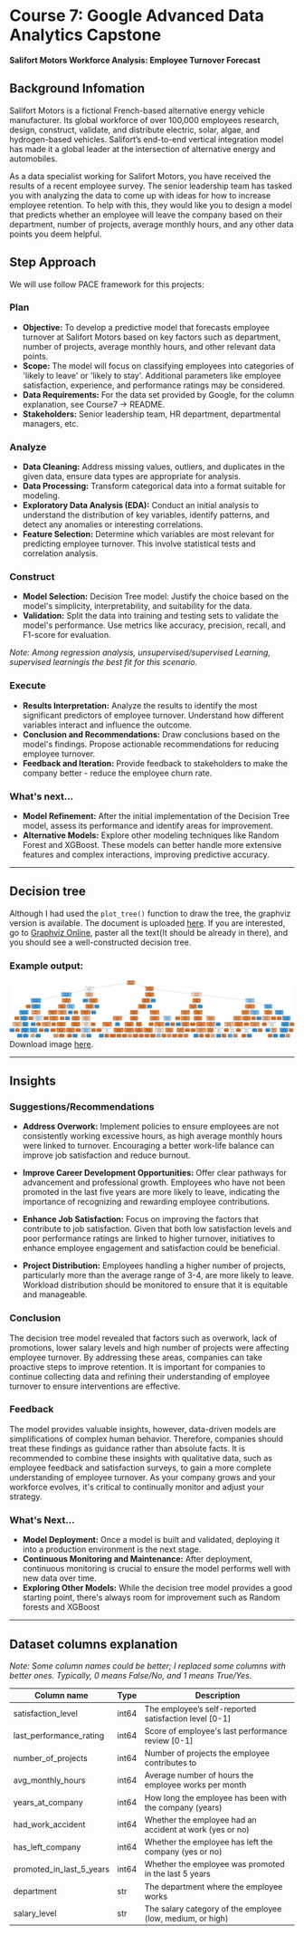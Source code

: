 # Course 7: Google Advanced Data Analytics Capstone

**Salifort Motors Workforce Analysis: Employee Turnover Forecast**

## Background Infomation

Salifort Motors is a fictional French-based alternative energy vehicle manufacturer. Its global workforce of over 100,000 employees research, design, construct, validate, and distribute electric, solar, algae, and hydrogen-based vehicles. Salifort’s end-to-end vertical integration model has made it a global leader at the intersection of alternative energy and automobiles.

As a data specialist working for Salifort Motors, you have received the results of a recent employee survey. The senior leadership team has tasked you with analyzing the data to come up with ideas for how to increase employee retention. To help with this, they would like you to design a model that predicts whether an employee will leave the company based on their department, number of projects, average monthly hours, and any other data points you deem helpful.

## Step Approach

We will use follow PACE framework for this projects:

### Plan

- **Objective:** To develop a predictive model that forecasts employee turnover at Salifort Motors based on key factors such as department, number of projects, average monthly hours, and other relevant data points.
- **Scope:** The model will focus on classifying employees into categories of 'likely to leave' or 'likely to stay'. Additional parameters like employee satisfaction, experience, and performance ratings may be considered.
- **Data Requirements:** For the data set provided by Google, for the column explanation, see Course7 -> README.
- **Stakeholders:** Senior leadership team, HR department, departmental managers, etc.

### Analyze

- **Data Cleaning:** Address missing values, outliers, and duplicates in the given data, ensure data types are appropriate for analysis.
- **Data Processing:** Transform categorical data into a format suitable for modeling.
- **Exploratory Data Analysis (EDA):** Conduct an initial analysis to understand the distribution of key variables, identify patterns, and detect any anomalies or interesting correlations.
- **Feature Selection:** Determine which variables are most relevant for predicting employee turnover. This involve statistical tests and correlation analysis.

### Construct

- **Model Selection:** Decision Tree model: Justify the choice based on the model's simplicity, interpretability, and suitability for the data.
- **Validation:** Split the data into training and testing sets to validate the model's performance. Use metrics like accuracy, precision, recall, and F1-score for evaluation.

*Note: Among regression analysis, unsupervised/supervised Learning, supervised learningis the best fit for this scenario.*

### Execute

- **Results Interpretation:** Analyze the results to identify the most significant predictors of employee turnover. Understand how different variables interact and influence the outcome.
- **Conclusion and Recommendations:** Draw conclusions based on the model's findings. Propose actionable recommendations for reducing employee turnover.
- **Feedback and Iteration:** Provide feedback to stakeholders to make the company better - reduce the employee churn rate. 

### What's next...
- **Model Refinement:** After the initial implementation of the Decision Tree model, assess its performance and identify areas for improvement.
- **Alternative Models:** Explore other modeling techniques like Random Forest and XGBoost. These models can better handle more extensive features and complex interactions, improving predictive accuracy.

---

## Decision tree

Although I had used the `plot_tree()` function to draw the tree, the graphviz version is available. The document is uploaded [here](./decision_tree). If you are interested, go to [Graphviz Online](https://dreampuf.github.io/GraphvizOnline/#digraph%20Tree%20%7B%0D%0Anode%20%5Bshape%3Dbox%2C%20style%3D%22filled%2C%20rounded%22%2C%20color%3D%22black%22%2C%20fontname%3D%22helvetica%22%5D%20%3B%0D%0Aedge%20%5Bfontname%3D%22helvetica%22%5D%20%3B%0D%0A0%20%5Blabel%3D%3Csatisfaction_level%20%26le%3B%204.65%3Cbr%2F%3Egini%20%3D%200.275%3Cbr%2F%3Esamples%20%3D%209592%3Cbr%2F%3Evalue%20%3D%20%5B8015%2C%201577%5D%3Cbr%2F%3Eclass%20%3D%20Stay%3E%2C%20fillcolor%3D%22%23ea9a60%22%5D%20%3B%0D%0A1%20%5Blabel%3D%3Cnumber_of_projects%20%26le%3B%202.5%3Cbr%2F%3Egini%20%3D%200.5%3Cbr%2F%3Esamples%20%3D%202272%3Cbr%2F%3Evalue%20%3D%20%5B1144%2C%201128%5D%3Cbr%2F%3Eclass%20%3D%20Stay%3E%2C%20fillcolor%3D%22%23fffdfc%22%5D%20%3B%0D%0A0%20-%3E%201%20%5Blabeldistance%3D2.5%2C%20labelangle%3D45%2C%20headlabel%3D%22True%22%5D%20%3B%0D%0A2%20%5Blabel%3D%3Clast_performance_rating%20%26le%3B%205.75%3Cbr%2F%3Egini%20%3D%200.293%3Cbr%2F%3Esamples%20%3D%20834%3Cbr%2F%3Evalue%20%3D%20%5B149%2C%20685%5D%3Cbr%2F%3Eclass%20%3D%20Leave%3E%2C%20fillcolor%3D%22%2364b2eb%22%5D%20%3B%0D%0A1%20-%3E%202%20%3B%0D%0A3%20%5Blabel%3D%3Clast_performance_rating%20%26le%3B%204.45%3Cbr%2F%3Egini%20%3D%200.155%3Cbr%2F%3Esamples%20%3D%20743%3Cbr%2F%3Evalue%20%3D%20%5B63.0%2C%20680.0%5D%3Cbr%2F%3Eclass%20%3D%20Leave%3E%2C%20fillcolor%3D%22%234ba6e7%22%5D%20%3B%0D%0A2%20-%3E%203%20%3B%0D%0A4%20%5Blabel%3D%3Cgini%20%3D%200.0%3Cbr%2F%3Esamples%20%3D%2029%3Cbr%2F%3Evalue%20%3D%20%5B29%2C%200%5D%3Cbr%2F%3Eclass%20%3D%20Stay%3E%2C%20fillcolor%3D%22%23e58139%22%5D%20%3B%0D%0A3%20-%3E%204%20%3B%0D%0A5%20%5Blabel%3D%3Cavg_monthly_hours%20%26le%3B%20163.5%3Cbr%2F%3Egini%20%3D%200.091%3Cbr%2F%3Esamples%20%3D%20714%3Cbr%2F%3Evalue%20%3D%20%5B34%2C%20680%5D%3Cbr%2F%3Eclass%20%3D%20Leave%3E%2C%20fillcolor%3D%22%2343a2e6%22%5D%20%3B%0D%0A3%20-%3E%205%20%3B%0D%0A6%20%5Blabel%3D%3Cavg_monthly_hours%20%26le%3B%20125.5%3Cbr%2F%3Egini%20%3D%200.053%3Cbr%2F%3Esamples%20%3D%20695%3Cbr%2F%3Evalue%20%3D%20%5B19%2C%20676%5D%3Cbr%2F%3Eclass%20%3D%20Leave%3E%2C%20fillcolor%3D%22%233fa0e6%22%5D%20%3B%0D%0A5%20-%3E%206%20%3B%0D%0A7%20%5Blabel%3D%3Cgini%20%3D%200.0%3Cbr%2F%3Esamples%20%3D%2011%3Cbr%2F%3Evalue%20%3D%20%5B11%2C%200%5D%3Cbr%2F%3Eclass%20%3D%20Stay%3E%2C%20fillcolor%3D%22%23e58139%22%5D%20%3B%0D%0A6%20-%3E%207%20%3B%0D%0A8%20%5Blabel%3D%3Csatisfaction_level%20%26le%3B%203.4%3Cbr%2F%3Egini%20%3D%200.023%3Cbr%2F%3Esamples%20%3D%20684%3Cbr%2F%3Evalue%20%3D%20%5B8%2C%20676%5D%3Cbr%2F%3Eclass%20%3D%20Leave%3E%2C%20fillcolor%3D%22%233b9ee5%22%5D%20%3B%0D%0A6%20-%3E%208%20%3B%0D%0A9%20%5Blabel%3D%3Cavg_monthly_hours%20%26le%3B%20140.0%3Cbr%2F%3Egini%20%3D%200.408%3Cbr%2F%3Esamples%20%3D%207%3Cbr%2F%3Evalue%20%3D%20%5B5%2C%202%5D%3Cbr%2F%3Eclass%20%3D%20Stay%3E%2C%20fillcolor%3D%22%23efb388%22%5D%20%3B%0D%0A8%20-%3E%209%20%3B%0D%0A10%20%5Blabel%3D%3Cgini%20%3D%200.0%3Cbr%2F%3Esamples%20%3D%202%3Cbr%2F%3Evalue%20%3D%20%5B0%2C%202%5D%3Cbr%2F%3Eclass%20%3D%20Leave%3E%2C%20fillcolor%3D%22%23399de5%22%5D%20%3B%0D%0A9%20-%3E%2010%20%3B%0D%0A11%20%5Blabel%3D%3Cgini%20%3D%200.0%3Cbr%2F%3Esamples%20%3D%205%3Cbr%2F%3Evalue%20%3D%20%5B5%2C%200%5D%3Cbr%2F%3Eclass%20%3D%20Stay%3E%2C%20fillcolor%3D%22%23e58139%22%5D%20%3B%0D%0A9%20-%3E%2011%20%3B%0D%0A12%20%5Blabel%3D%3Csalary_level%20%26le%3B%201.5%3Cbr%2F%3Egini%20%3D%200.009%3Cbr%2F%3Esamples%20%3D%20677%3Cbr%2F%3Evalue%20%3D%20%5B3%2C%20674%5D%3Cbr%2F%3Eclass%20%3D%20Leave%3E%2C%20fillcolor%3D%22%233a9de5%22%5D%20%3B%0D%0A8%20-%3E%2012%20%3B%0D%0A13%20%5Blabel%3D%3CDepartment_sales%20%26le%3B%200.5%3Cbr%2F%3Egini%20%3D%200.003%3Cbr%2F%3Esamples%20%3D%20659%3Cbr%2F%3Evalue%20%3D%20%5B1%2C%20658%5D%3Cbr%2F%3Eclass%20%3D%20Leave%3E%2C%20fillcolor%3D%22%23399de5%22%5D%20%3B%0D%0A12%20-%3E%2013%20%3B%0D%0A14%20%5Blabel%3D%3Cgini%20%3D%200.0%3Cbr%2F%3Esamples%20%3D%20461%3Cbr%2F%3Evalue%20%3D%20%5B0%2C%20461%5D%3Cbr%2F%3Eclass%20%3D%20Leave%3E%2C%20fillcolor%3D%22%23399de5%22%5D%20%3B%0D%0A13%20-%3E%2014%20%3B%0D%0A15%20%5Blabel%3D%3Cgini%20%3D%200.01%3Cbr%2F%3Esamples%20%3D%20198%3Cbr%2F%3Evalue%20%3D%20%5B1%2C%20197%5D%3Cbr%2F%3Eclass%20%3D%20Leave%3E%2C%20fillcolor%3D%22%233a9de5%22%5D%20%3B%0D%0A13%20-%3E%2015%20%3B%0D%0A16%20%5Blabel%3D%3Csatisfaction_level%20%26le%3B%203.75%3Cbr%2F%3Egini%20%3D%200.198%3Cbr%2F%3Esamples%20%3D%2018%3Cbr%2F%3Evalue%20%3D%20%5B2%2C%2016%5D%3Cbr%2F%3Eclass%20%3D%20Leave%3E%2C%20fillcolor%3D%22%2352a9e8%22%5D%20%3B%0D%0A12%20-%3E%2016%20%3B%0D%0A17%20%5Blabel%3D%3Cgini%20%3D%200.444%3Cbr%2F%3Esamples%20%3D%203%3Cbr%2F%3Evalue%20%3D%20%5B2%2C%201%5D%3Cbr%2F%3Eclass%20%3D%20Stay%3E%2C%20fillcolor%3D%22%23f2c09c%22%5D%20%3B%0D%0A16%20-%3E%2017%20%3B%0D%0A18%20%5Blabel%3D%3Cgini%20%3D%200.0%3Cbr%2F%3Esamples%20%3D%2015%3Cbr%2F%3Evalue%20%3D%20%5B0%2C%2015%5D%3Cbr%2F%3Eclass%20%3D%20Leave%3E%2C%20fillcolor%3D%22%23399de5%22%5D%20%3B%0D%0A16%20-%3E%2018%20%3B%0D%0A19%20%5Blabel%3D%3Cavg_monthly_hours%20%26le%3B%20240.5%3Cbr%2F%3Egini%20%3D%200.332%3Cbr%2F%3Esamples%20%3D%2019%3Cbr%2F%3Evalue%20%3D%20%5B15%2C%204%5D%3Cbr%2F%3Eclass%20%3D%20Stay%3E%2C%20fillcolor%3D%22%23eca36e%22%5D%20%3B%0D%0A5%20-%3E%2019%20%3B%0D%0A20%20%5Blabel%3D%3Cgini%20%3D%200.0%3Cbr%2F%3Esamples%20%3D%2012%3Cbr%2F%3Evalue%20%3D%20%5B12%2C%200%5D%3Cbr%2F%3Eclass%20%3D%20Stay%3E%2C%20fillcolor%3D%22%23e58139%22%5D%20%3B%0D%0A19%20-%3E%2020%20%3B%0D%0A21%20%5Blabel%3D%3Cavg_monthly_hours%20%26le%3B%20258.0%3Cbr%2F%3Egini%20%3D%200.49%3Cbr%2F%3Esamples%20%3D%207%3Cbr%2F%3Evalue%20%3D%20%5B3%2C%204%5D%3Cbr%2F%3Eclass%20%3D%20Leave%3E%2C%20fillcolor%3D%22%23cee6f8%22%5D%20%3B%0D%0A19%20-%3E%2021%20%3B%0D%0A22%20%5Blabel%3D%3Cgini%20%3D%200.0%3Cbr%2F%3Esamples%20%3D%204%3Cbr%2F%3Evalue%20%3D%20%5B0%2C%204%5D%3Cbr%2F%3Eclass%20%3D%20Leave%3E%2C%20fillcolor%3D%22%23399de5%22%5D%20%3B%0D%0A21%20-%3E%2022%20%3B%0D%0A23%20%5Blabel%3D%3Cgini%20%3D%200.0%3Cbr%2F%3Esamples%20%3D%203%3Cbr%2F%3Evalue%20%3D%20%5B3%2C%200%5D%3Cbr%2F%3Eclass%20%3D%20Stay%3E%2C%20fillcolor%3D%22%23e58139%22%5D%20%3B%0D%0A21%20-%3E%2023%20%3B%0D%0A24%20%5Blabel%3D%3Cavg_monthly_hours%20%26le%3B%20279.0%3Cbr%2F%3Egini%20%3D%200.104%3Cbr%2F%3Esamples%20%3D%2091%3Cbr%2F%3Evalue%20%3D%20%5B86%2C%205%5D%3Cbr%2F%3Eclass%20%3D%20Stay%3E%2C%20fillcolor%3D%22%23e78845%22%5D%20%3B%0D%0A2%20-%3E%2024%20%3B%0D%0A25%20%5Blabel%3D%3Csatisfaction_level%20%26le%3B%204.55%3Cbr%2F%3Egini%20%3D%200.045%3Cbr%2F%3Esamples%20%3D%2087%3Cbr%2F%3Evalue%20%3D%20%5B85%2C%202%5D%3Cbr%2F%3Eclass%20%3D%20Stay%3E%2C%20fillcolor%3D%22%23e6843e%22%5D%20%3B%0D%0A24%20-%3E%2025%20%3B%0D%0A26%20%5Blabel%3D%3CDepartment_technical%20%26le%3B%200.5%3Cbr%2F%3Egini%20%3D%200.024%3Cbr%2F%3Esamples%20%3D%2081%3Cbr%2F%3Evalue%20%3D%20%5B80%2C%201%5D%3Cbr%2F%3Eclass%20%3D%20Stay%3E%2C%20fillcolor%3D%22%23e5833b%22%5D%20%3B%0D%0A25%20-%3E%2026%20%3B%0D%0A27%20%5Blabel%3D%3Cgini%20%3D%200.0%3Cbr%2F%3Esamples%20%3D%2068%3Cbr%2F%3Evalue%20%3D%20%5B68%2C%200%5D%3Cbr%2F%3Eclass%20%3D%20Stay%3E%2C%20fillcolor%3D%22%23e58139%22%5D%20%3B%0D%0A26%20-%3E%2027%20%3B%0D%0A28%20%5Blabel%3D%3Cavg_monthly_hours%20%26le%3B%20157.0%3Cbr%2F%3Egini%20%3D%200.142%3Cbr%2F%3Esamples%20%3D%2013%3Cbr%2F%3Evalue%20%3D%20%5B12%2C%201%5D%3Cbr%2F%3Eclass%20%3D%20Stay%3E%2C%20fillcolor%3D%22%23e78c49%22%5D%20%3B%0D%0A26%20-%3E%2028%20%3B%0D%0A29%20%5Blabel%3D%3Cavg_monthly_hours%20%26le%3B%20145.0%3Cbr%2F%3Egini%20%3D%200.32%3Cbr%2F%3Esamples%20%3D%205%3Cbr%2F%3Evalue%20%3D%20%5B4%2C%201%5D%3Cbr%2F%3Eclass%20%3D%20Stay%3E%2C%20fillcolor%3D%22%23eca06a%22%5D%20%3B%0D%0A28%20-%3E%2029%20%3B%0D%0A30%20%5Blabel%3D%3Cgini%20%3D%200.0%3Cbr%2F%3Esamples%20%3D%204%3Cbr%2F%3Evalue%20%3D%20%5B4%2C%200%5D%3Cbr%2F%3Eclass%20%3D%20Stay%3E%2C%20fillcolor%3D%22%23e58139%22%5D%20%3B%0D%0A29%20-%3E%2030%20%3B%0D%0A31%20%5Blabel%3D%3Cgini%20%3D%200.0%3Cbr%2F%3Esamples%20%3D%201%3Cbr%2F%3Evalue%20%3D%20%5B0%2C%201%5D%3Cbr%2F%3Eclass%20%3D%20Leave%3E%2C%20fillcolor%3D%22%23399de5%22%5D%20%3B%0D%0A29%20-%3E%2031%20%3B%0D%0A32%20%5Blabel%3D%3Cgini%20%3D%200.0%3Cbr%2F%3Esamples%20%3D%208%3Cbr%2F%3Evalue%20%3D%20%5B8%2C%200%5D%3Cbr%2F%3Eclass%20%3D%20Stay%3E%2C%20fillcolor%3D%22%23e58139%22%5D%20%3B%0D%0A28%20-%3E%2032%20%3B%0D%0A33%20%5Blabel%3D%3Cavg_monthly_hours%20%26le%3B%20200.5%3Cbr%2F%3Egini%20%3D%200.278%3Cbr%2F%3Esamples%20%3D%206%3Cbr%2F%3Evalue%20%3D%20%5B5%2C%201%5D%3Cbr%2F%3Eclass%20%3D%20Stay%3E%2C%20fillcolor%3D%22%23ea9a61%22%5D%20%3B%0D%0A25%20-%3E%2033%20%3B%0D%0A34%20%5Blabel%3D%3Cgini%20%3D%200.0%3Cbr%2F%3Esamples%20%3D%205%3Cbr%2F%3Evalue%20%3D%20%5B5%2C%200%5D%3Cbr%2F%3Eclass%20%3D%20Stay%3E%2C%20fillcolor%3D%22%23e58139%22%5D%20%3B%0D%0A33%20-%3E%2034%20%3B%0D%0A35%20%5Blabel%3D%3Cgini%20%3D%200.0%3Cbr%2F%3Esamples%20%3D%201%3Cbr%2F%3Evalue%20%3D%20%5B0%2C%201%5D%3Cbr%2F%3Eclass%20%3D%20Leave%3E%2C%20fillcolor%3D%22%23399de5%22%5D%20%3B%0D%0A33%20-%3E%2035%20%3B%0D%0A36%20%5Blabel%3D%3Csatisfaction_level%20%26le%3B%204.15%3Cbr%2F%3Egini%20%3D%200.375%3Cbr%2F%3Esamples%20%3D%204%3Cbr%2F%3Evalue%20%3D%20%5B1%2C%203%5D%3Cbr%2F%3Eclass%20%3D%20Leave%3E%2C%20fillcolor%3D%22%237bbeee%22%5D%20%3B%0D%0A24%20-%3E%2036%20%3B%0D%0A37%20%5Blabel%3D%3Cgini%20%3D%200.0%3Cbr%2F%3Esamples%20%3D%203%3Cbr%2F%3Evalue%20%3D%20%5B0%2C%203%5D%3Cbr%2F%3Eclass%20%3D%20Leave%3E%2C%20fillcolor%3D%22%23399de5%22%5D%20%3B%0D%0A36%20-%3E%2037%20%3B%0D%0A38%20%5Blabel%3D%3Cgini%20%3D%200.0%3Cbr%2F%3Esamples%20%3D%201%3Cbr%2F%3Evalue%20%3D%20%5B1%2C%200%5D%3Cbr%2F%3Eclass%20%3D%20Stay%3E%2C%20fillcolor%3D%22%23e58139%22%5D%20%3B%0D%0A36%20-%3E%2038%20%3B%0D%0A39%20%5Blabel%3D%3Csatisfaction_level%20%26le%3B%201.15%3Cbr%2F%3Egini%20%3D%200.426%3Cbr%2F%3Esamples%20%3D%201438%3Cbr%2F%3Evalue%20%3D%20%5B995%2C%20443%5D%3Cbr%2F%3Eclass%20%3D%20Stay%3E%2C%20fillcolor%3D%22%23f1b991%22%5D%20%3B%0D%0A1%20-%3E%2039%20%3B%0D%0A40%20%5Blabel%3D%3Cgini%20%3D%200.0%3Cbr%2F%3Esamples%20%3D%20391%3Cbr%2F%3Evalue%20%3D%20%5B0%2C%20391%5D%3Cbr%2F%3Eclass%20%3D%20Leave%3E%2C%20fillcolor%3D%22%23399de5%22%5D%20%3B%0D%0A39%20-%3E%2040%20%3B%0D%0A41%20%5Blabel%3D%3Cavg_monthly_hours%20%26le%3B%20289.0%3Cbr%2F%3Egini%20%3D%200.094%3Cbr%2F%3Esamples%20%3D%201047%3Cbr%2F%3Evalue%20%3D%20%5B995%2C%2052%5D%3Cbr%2F%3Eclass%20%3D%20Stay%3E%2C%20fillcolor%3D%22%23e68843%22%5D%20%3B%0D%0A39%20-%3E%2041%20%3B%0D%0A42%20%5Blabel%3D%3Cnumber_of_projects%20%26le%3B%206.5%3Cbr%2F%3Egini%20%3D%200.084%3Cbr%2F%3Esamples%20%3D%201041%3Cbr%2F%3Evalue%20%3D%20%5B995%2C%2046%5D%3Cbr%2F%3Eclass%20%3D%20Stay%3E%2C%20fillcolor%3D%22%23e68742%22%5D%20%3B%0D%0A41%20-%3E%2042%20%3B%0D%0A43%20%5Blabel%3D%3Clast_performance_rating%20%26le%3B%209.95%3Cbr%2F%3Egini%20%3D%200.074%3Cbr%2F%3Esamples%20%3D%201035%3Cbr%2F%3Evalue%20%3D%20%5B995%2C%2040%5D%3Cbr%2F%3Eclass%20%3D%20Stay%3E%2C%20fillcolor%3D%22%23e68641%22%5D%20%3B%0D%0A42%20-%3E%2043%20%3B%0D%0A44%20%5Blabel%3D%3Cyears_at_company%20%26le%3B%205.5%3Cbr%2F%3Egini%20%3D%200.068%3Cbr%2F%3Esamples%20%3D%201022%3Cbr%2F%3Evalue%20%3D%20%5B986%2C%2036%5D%3Cbr%2F%3Eclass%20%3D%20Stay%3E%2C%20fillcolor%3D%22%23e68640%22%5D%20%3B%0D%0A43%20-%3E%2044%20%3B%0D%0A45%20%5Blabel%3D%3Cavg_monthly_hours%20%26le%3B%20131.5%3Cbr%2F%3Egini%20%3D%200.08%3Cbr%2F%3Esamples%20%3D%20836%3Cbr%2F%3Evalue%20%3D%20%5B801%2C%2035%5D%3Cbr%2F%3Eclass%20%3D%20Stay%3E%2C%20fillcolor%3D%22%23e68742%22%5D%20%3B%0D%0A44%20-%3E%2045%20%3B%0D%0A46%20%5Blabel%3D%3Cgini%20%3D%200.0%3Cbr%2F%3Esamples%20%3D%20112%3Cbr%2F%3Evalue%20%3D%20%5B112%2C%200%5D%3Cbr%2F%3Eclass%20%3D%20Stay%3E%2C%20fillcolor%3D%22%23e58139%22%5D%20%3B%0D%0A45%20-%3E%2046%20%3B%0D%0A47%20%5Blabel%3D%3Cavg_monthly_hours%20%26le%3B%20136.5%3Cbr%2F%3Egini%20%3D%200.092%3Cbr%2F%3Esamples%20%3D%20724%3Cbr%2F%3Evalue%20%3D%20%5B689%2C%2035%5D%3Cbr%2F%3Eclass%20%3D%20Stay%3E%2C%20fillcolor%3D%22%23e68743%22%5D%20%3B%0D%0A45%20-%3E%2047%20%3B%0D%0A48%20%5Blabel%3D%3Cgini%20%3D%200.375%3Cbr%2F%3Esamples%20%3D%2016%3Cbr%2F%3Evalue%20%3D%20%5B12%2C%204%5D%3Cbr%2F%3Eclass%20%3D%20Stay%3E%2C%20fillcolor%3D%22%23eeab7b%22%5D%20%3B%0D%0A47%20-%3E%2048%20%3B%0D%0A49%20%5Blabel%3D%3Cgini%20%3D%200.084%3Cbr%2F%3Esamples%20%3D%20708%3Cbr%2F%3Evalue%20%3D%20%5B677%2C%2031%5D%3Cbr%2F%3Eclass%20%3D%20Stay%3E%2C%20fillcolor%3D%22%23e68742%22%5D%20%3B%0D%0A47%20-%3E%2049%20%3B%0D%0A50%20%5Blabel%3D%3Cavg_monthly_hours%20%26le%3B%20139.5%3Cbr%2F%3Egini%20%3D%200.011%3Cbr%2F%3Esamples%20%3D%20186%3Cbr%2F%3Evalue%20%3D%20%5B185%2C%201%5D%3Cbr%2F%3Eclass%20%3D%20Stay%3E%2C%20fillcolor%3D%22%23e5823a%22%5D%20%3B%0D%0A44%20-%3E%2050%20%3B%0D%0A51%20%5Blabel%3D%3Cavg_monthly_hours%20%26le%3B%20136.5%3Cbr%2F%3Egini%20%3D%200.071%3Cbr%2F%3Esamples%20%3D%2027%3Cbr%2F%3Evalue%20%3D%20%5B26%2C%201%5D%3Cbr%2F%3Eclass%20%3D%20Stay%3E%2C%20fillcolor%3D%22%23e68641%22%5D%20%3B%0D%0A50%20-%3E%2051%20%3B%0D%0A52%20%5Blabel%3D%3Cgini%20%3D%200.0%3Cbr%2F%3Esamples%20%3D%2026%3Cbr%2F%3Evalue%20%3D%20%5B26%2C%200%5D%3Cbr%2F%3Eclass%20%3D%20Stay%3E%2C%20fillcolor%3D%22%23e58139%22%5D%20%3B%0D%0A51%20-%3E%2052%20%3B%0D%0A53%20%5Blabel%3D%3Cgini%20%3D%200.0%3Cbr%2F%3Esamples%20%3D%201%3Cbr%2F%3Evalue%20%3D%20%5B0%2C%201%5D%3Cbr%2F%3Eclass%20%3D%20Leave%3E%2C%20fillcolor%3D%22%23399de5%22%5D%20%3B%0D%0A51%20-%3E%2053%20%3B%0D%0A54%20%5Blabel%3D%3Cgini%20%3D%200.0%3Cbr%2F%3Esamples%20%3D%20159%3Cbr%2F%3Evalue%20%3D%20%5B159%2C%200%5D%3Cbr%2F%3Eclass%20%3D%20Stay%3E%2C%20fillcolor%3D%22%23e58139%22%5D%20%3B%0D%0A50%20-%3E%2054%20%3B%0D%0A55%20%5Blabel%3D%3Cnumber_of_projects%20%26le%3B%205.5%3Cbr%2F%3Egini%20%3D%200.426%3Cbr%2F%3Esamples%20%3D%2013%3Cbr%2F%3Evalue%20%3D%20%5B9%2C%204%5D%3Cbr%2F%3Eclass%20%3D%20Stay%3E%2C%20fillcolor%3D%22%23f1b991%22%5D%20%3B%0D%0A43%20-%3E%2055%20%3B%0D%0A56%20%5Blabel%3D%3Cyears_at_company%20%26le%3B%204.5%3Cbr%2F%3Egini%20%3D%200.494%3Cbr%2F%3Esamples%20%3D%209%3Cbr%2F%3Evalue%20%3D%20%5B5%2C%204%5D%3Cbr%2F%3Eclass%20%3D%20Stay%3E%2C%20fillcolor%3D%22%23fae6d7%22%5D%20%3B%0D%0A55%20-%3E%2056%20%3B%0D%0A57%20%5Blabel%3D%3Cavg_monthly_hours%20%26le%3B%20190.0%3Cbr%2F%3Egini%20%3D%200.444%3Cbr%2F%3Esamples%20%3D%206%3Cbr%2F%3Evalue%20%3D%20%5B2%2C%204%5D%3Cbr%2F%3Eclass%20%3D%20Leave%3E%2C%20fillcolor%3D%22%239ccef2%22%5D%20%3B%0D%0A56%20-%3E%2057%20%3B%0D%0A58%20%5Blabel%3D%3Cgini%20%3D%200.444%3Cbr%2F%3Esamples%20%3D%203%3Cbr%2F%3Evalue%20%3D%20%5B2%2C%201%5D%3Cbr%2F%3Eclass%20%3D%20Stay%3E%2C%20fillcolor%3D%22%23f2c09c%22%5D%20%3B%0D%0A57%20-%3E%2058%20%3B%0D%0A59%20%5Blabel%3D%3Cgini%20%3D%200.0%3Cbr%2F%3Esamples%20%3D%203%3Cbr%2F%3Evalue%20%3D%20%5B0%2C%203%5D%3Cbr%2F%3Eclass%20%3D%20Leave%3E%2C%20fillcolor%3D%22%23399de5%22%5D%20%3B%0D%0A57%20-%3E%2059%20%3B%0D%0A60%20%5Blabel%3D%3Cgini%20%3D%200.0%3Cbr%2F%3Esamples%20%3D%203%3Cbr%2F%3Evalue%20%3D%20%5B3%2C%200%5D%3Cbr%2F%3Eclass%20%3D%20Stay%3E%2C%20fillcolor%3D%22%23e58139%22%5D%20%3B%0D%0A56%20-%3E%2060%20%3B%0D%0A61%20%5Blabel%3D%3Cgini%20%3D%200.0%3Cbr%2F%3Esamples%20%3D%204%3Cbr%2F%3Evalue%20%3D%20%5B4%2C%200%5D%3Cbr%2F%3Eclass%20%3D%20Stay%3E%2C%20fillcolor%3D%22%23e58139%22%5D%20%3B%0D%0A55%20-%3E%2061%20%3B%0D%0A62%20%5Blabel%3D%3Cgini%20%3D%200.0%3Cbr%2F%3Esamples%20%3D%206%3Cbr%2F%3Evalue%20%3D%20%5B0%2C%206%5D%3Cbr%2F%3Eclass%20%3D%20Leave%3E%2C%20fillcolor%3D%22%23399de5%22%5D%20%3B%0D%0A42%20-%3E%2062%20%3B%0D%0A63%20%5Blabel%3D%3Cgini%20%3D%200.0%3Cbr%2F%3Esamples%20%3D%206%3Cbr%2F%3Evalue%20%3D%20%5B0%2C%206%5D%3Cbr%2F%3Eclass%20%3D%20Leave%3E%2C%20fillcolor%3D%22%23399de5%22%5D%20%3B%0D%0A41%20-%3E%2063%20%3B%0D%0A64%20%5Blabel%3D%3Cyears_at_company%20%26le%3B%204.5%3Cbr%2F%3Egini%20%3D%200.115%3Cbr%2F%3Esamples%20%3D%207320%3Cbr%2F%3Evalue%20%3D%20%5B6871%2C%20449%5D%3Cbr%2F%3Eclass%20%3D%20Stay%3E%2C%20fillcolor%3D%22%23e78946%22%5D%20%3B%0D%0A0%20-%3E%2064%20%5Blabeldistance%3D2.5%2C%20labelangle%3D-45%2C%20headlabel%3D%22False%22%5D%20%3B%0D%0A65%20%5Blabel%3D%3Cavg_monthly_hours%20%26le%3B%20290.5%3Cbr%2F%3Egini%20%3D%200.017%3Cbr%2F%3Esamples%20%3D%206323%3Cbr%2F%3Evalue%20%3D%20%5B6269.0%2C%2054.0%5D%3Cbr%2F%3Eclass%20%3D%20Stay%3E%2C%20fillcolor%3D%22%23e5823b%22%5D%20%3B%0D%0A64%20-%3E%2065%20%3B%0D%0A66%20%5Blabel%3D%3Cnumber_of_projects%20%26le%3B%206.5%3Cbr%2F%3Egini%20%3D%200.016%3Cbr%2F%3Esamples%20%3D%206319%3Cbr%2F%3Evalue%20%3D%20%5B6269.0%2C%2050.0%5D%3Cbr%2F%3Eclass%20%3D%20Stay%3E%2C%20fillcolor%3D%22%23e5823b%22%5D%20%3B%0D%0A65%20-%3E%2066%20%3B%0D%0A67%20%5Blabel%3D%3Cnumber_of_projects%20%26le%3B%205.5%3Cbr%2F%3Egini%20%3D%200.015%3Cbr%2F%3Esamples%20%3D%206317%3Cbr%2F%3Evalue%20%3D%20%5B6269%2C%2048%5D%3Cbr%2F%3Eclass%20%3D%20Stay%3E%2C%20fillcolor%3D%22%23e5823b%22%5D%20%3B%0D%0A66%20-%3E%2067%20%3B%0D%0A68%20%5Blabel%3D%3Csatisfaction_level%20%26le%3B%204.75%3Cbr%2F%3Egini%20%3D%200.013%3Cbr%2F%3Esamples%20%3D%206211%3Cbr%2F%3Evalue%20%3D%20%5B6170%2C%2041%5D%3Cbr%2F%3Eclass%20%3D%20Stay%3E%2C%20fillcolor%3D%22%23e5823a%22%5D%20%3B%0D%0A67%20-%3E%2068%20%3B%0D%0A69%20%5Blabel%3D%3Cavg_monthly_hours%20%26le%3B%20250.0%3Cbr%2F%3Egini%20%3D%200.198%3Cbr%2F%3Esamples%20%3D%2018%3Cbr%2F%3Evalue%20%3D%20%5B16%2C%202%5D%3Cbr%2F%3Eclass%20%3D%20Stay%3E%2C%20fillcolor%3D%22%23e89152%22%5D%20%3B%0D%0A68%20-%3E%2069%20%3B%0D%0A70%20%5Blabel%3D%3Clast_performance_rating%20%26le%3B%207.6%3Cbr%2F%3Egini%20%3D%200.111%3Cbr%2F%3Esamples%20%3D%2017%3Cbr%2F%3Evalue%20%3D%20%5B16%2C%201%5D%3Cbr%2F%3Eclass%20%3D%20Stay%3E%2C%20fillcolor%3D%22%23e78945%22%5D%20%3B%0D%0A69%20-%3E%2070%20%3B%0D%0A71%20%5Blabel%3D%3Cgini%20%3D%200.0%3Cbr%2F%3Esamples%20%3D%2015%3Cbr%2F%3Evalue%20%3D%20%5B15%2C%200%5D%3Cbr%2F%3Eclass%20%3D%20Stay%3E%2C%20fillcolor%3D%22%23e58139%22%5D%20%3B%0D%0A70%20-%3E%2071%20%3B%0D%0A72%20%5Blabel%3D%3Clast_performance_rating%20%26le%3B%208.55%3Cbr%2F%3Egini%20%3D%200.5%3Cbr%2F%3Esamples%20%3D%202%3Cbr%2F%3Evalue%20%3D%20%5B1%2C%201%5D%3Cbr%2F%3Eclass%20%3D%20Stay%3E%2C%20fillcolor%3D%22%23ffffff%22%5D%20%3B%0D%0A70%20-%3E%2072%20%3B%0D%0A73%20%5Blabel%3D%3Cgini%20%3D%200.0%3Cbr%2F%3Esamples%20%3D%201%3Cbr%2F%3Evalue%20%3D%20%5B0%2C%201%5D%3Cbr%2F%3Eclass%20%3D%20Leave%3E%2C%20fillcolor%3D%22%23399de5%22%5D%20%3B%0D%0A72%20-%3E%2073%20%3B%0D%0A74%20%5Blabel%3D%3Cgini%20%3D%200.0%3Cbr%2F%3Esamples%20%3D%201%3Cbr%2F%3Evalue%20%3D%20%5B1%2C%200%5D%3Cbr%2F%3Eclass%20%3D%20Stay%3E%2C%20fillcolor%3D%22%23e58139%22%5D%20%3B%0D%0A72%20-%3E%2074%20%3B%0D%0A75%20%5Blabel%3D%3Cgini%20%3D%200.0%3Cbr%2F%3Esamples%20%3D%201%3Cbr%2F%3Evalue%20%3D%20%5B0%2C%201%5D%3Cbr%2F%3Eclass%20%3D%20Leave%3E%2C%20fillcolor%3D%22%23399de5%22%5D%20%3B%0D%0A69%20-%3E%2075%20%3B%0D%0A76%20%5Blabel%3D%3Cyears_at_company%20%26le%3B%203.5%3Cbr%2F%3Egini%20%3D%200.013%3Cbr%2F%3Esamples%20%3D%206193%3Cbr%2F%3Evalue%20%3D%20%5B6154%2C%2039%5D%3Cbr%2F%3Eclass%20%3D%20Stay%3E%2C%20fillcolor%3D%22%23e5823a%22%5D%20%3B%0D%0A68%20-%3E%2076%20%3B%0D%0A77%20%5Blabel%3D%3Cavg_monthly_hours%20%26le%3B%20274.5%3Cbr%2F%3Egini%20%3D%200.008%3Cbr%2F%3Esamples%20%3D%205250%3Cbr%2F%3Evalue%20%3D%20%5B5228%2C%2022%5D%3Cbr%2F%3Eclass%20%3D%20Stay%3E%2C%20fillcolor%3D%22%23e5823a%22%5D%20%3B%0D%0A76%20-%3E%2077%20%3B%0D%0A78%20%5Blabel%3D%3Clast_performance_rating%20%26le%3B%209.95%3Cbr%2F%3Egini%20%3D%200.008%3Cbr%2F%3Esamples%20%3D%205201%3Cbr%2F%3Evalue%20%3D%20%5B5181%2C%2020%5D%3Cbr%2F%3Eclass%20%3D%20Stay%3E%2C%20fillcolor%3D%22%23e5813a%22%5D%20%3B%0D%0A77%20-%3E%2078%20%3B%0D%0A79%20%5Blabel%3D%3Cgini%20%3D%200.007%3Cbr%2F%3Esamples%20%3D%205143%3Cbr%2F%3Evalue%20%3D%20%5B5125%2C%2018%5D%3Cbr%2F%3Eclass%20%3D%20Stay%3E%2C%20fillcolor%3D%22%23e5813a%22%5D%20%3B%0D%0A78%20-%3E%2079%20%3B%0D%0A80%20%5Blabel%3D%3Cgini%20%3D%200.067%3Cbr%2F%3Esamples%20%3D%2058%3Cbr%2F%3Evalue%20%3D%20%5B56%2C%202%5D%3Cbr%2F%3Eclass%20%3D%20Stay%3E%2C%20fillcolor%3D%22%23e68640%22%5D%20%3B%0D%0A78%20-%3E%2080%20%3B%0D%0A81%20%5Blabel%3D%3Clast_performance_rating%20%26le%3B%209.25%3Cbr%2F%3Egini%20%3D%200.078%3Cbr%2F%3Esamples%20%3D%2049%3Cbr%2F%3Evalue%20%3D%20%5B47.0%2C%202.0%5D%3Cbr%2F%3Eclass%20%3D%20Stay%3E%2C%20fillcolor%3D%22%23e68641%22%5D%20%3B%0D%0A77%20-%3E%2081%20%3B%0D%0A82%20%5Blabel%3D%3Cgini%20%3D%200.0%3Cbr%2F%3Esamples%20%3D%2042%3Cbr%2F%3Evalue%20%3D%20%5B42%2C%200%5D%3Cbr%2F%3Eclass%20%3D%20Stay%3E%2C%20fillcolor%3D%22%23e58139%22%5D%20%3B%0D%0A81%20-%3E%2082%20%3B%0D%0A83%20%5Blabel%3D%3Cgini%20%3D%200.408%3Cbr%2F%3Esamples%20%3D%207%3Cbr%2F%3Evalue%20%3D%20%5B5%2C%202%5D%3Cbr%2F%3Eclass%20%3D%20Stay%3E%2C%20fillcolor%3D%22%23efb388%22%5D%20%3B%0D%0A81%20-%3E%2083%20%3B%0D%0A84%20%5Blabel%3D%3Csalary_level%20%26le%3B%200.5%3Cbr%2F%3Egini%20%3D%200.035%3Cbr%2F%3Esamples%20%3D%20943%3Cbr%2F%3Evalue%20%3D%20%5B926%2C%2017%5D%3Cbr%2F%3Eclass%20%3D%20Stay%3E%2C%20fillcolor%3D%22%23e5833d%22%5D%20%3B%0D%0A76%20-%3E%2084%20%3B%0D%0A85%20%5Blabel%3D%3Cnumber_of_projects%20%26le%3B%204.5%3Cbr%2F%3Egini%20%3D%200.058%3Cbr%2F%3Esamples%20%3D%20433%3Cbr%2F%3Evalue%20%3D%20%5B420%2C%2013%5D%3Cbr%2F%3Eclass%20%3D%20Stay%3E%2C%20fillcolor%3D%22%23e6853f%22%5D%20%3B%0D%0A84%20-%3E%2085%20%3B%0D%0A86%20%5Blabel%3D%3Cgini%20%3D%200.04%3Cbr%2F%3Esamples%20%3D%20342%3Cbr%2F%3Evalue%20%3D%20%5B335%2C%207%5D%3Cbr%2F%3Eclass%20%3D%20Stay%3E%2C%20fillcolor%3D%22%23e6843d%22%5D%20%3B%0D%0A85%20-%3E%2086%20%3B%0D%0A87%20%5Blabel%3D%3Cgini%20%3D%200.123%3Cbr%2F%3Esamples%20%3D%2091%3Cbr%2F%3Evalue%20%3D%20%5B85%2C%206%5D%3Cbr%2F%3Eclass%20%3D%20Stay%3E%2C%20fillcolor%3D%22%23e78a47%22%5D%20%3B%0D%0A85%20-%3E%2087%20%3B%0D%0A88%20%5Blabel%3D%3Cavg_monthly_hours%20%26le%3B%20131.0%3Cbr%2F%3Egini%20%3D%200.016%3Cbr%2F%3Esamples%20%3D%20510%3Cbr%2F%3Evalue%20%3D%20%5B506%2C%204%5D%3Cbr%2F%3Eclass%20%3D%20Stay%3E%2C%20fillcolor%3D%22%23e5823b%22%5D%20%3B%0D%0A84%20-%3E%2088%20%3B%0D%0A89%20%5Blabel%3D%3Cgini%20%3D%200.091%3Cbr%2F%3Esamples%20%3D%2021%3Cbr%2F%3Evalue%20%3D%20%5B20%2C%201%5D%3Cbr%2F%3Eclass%20%3D%20Stay%3E%2C%20fillcolor%3D%22%23e68743%22%5D%20%3B%0D%0A88%20-%3E%2089%20%3B%0D%0A90%20%5Blabel%3D%3Cgini%20%3D%200.012%3Cbr%2F%3Esamples%20%3D%20489%3Cbr%2F%3Evalue%20%3D%20%5B486%2C%203%5D%3Cbr%2F%3Eclass%20%3D%20Stay%3E%2C%20fillcolor%3D%22%23e5823a%22%5D%20%3B%0D%0A88%20-%3E%2090%20%3B%0D%0A91%20%5Blabel%3D%3Clast_performance_rating%20%26le%3B%209.9%3Cbr%2F%3Egini%20%3D%200.123%3Cbr%2F%3Esamples%20%3D%20106%3Cbr%2F%3Evalue%20%3D%20%5B99%2C%207%5D%3Cbr%2F%3Eclass%20%3D%20Stay%3E%2C%20fillcolor%3D%22%23e78a47%22%5D%20%3B%0D%0A67%20-%3E%2091%20%3B%0D%0A92%20%5Blabel%3D%3Clast_performance_rating%20%26le%3B%207.3%3Cbr%2F%3Egini%20%3D%200.092%3Cbr%2F%3Esamples%20%3D%20103%3Cbr%2F%3Evalue%20%3D%20%5B98%2C%205%5D%3Cbr%2F%3Eclass%20%3D%20Stay%3E%2C%20fillcolor%3D%22%23e68743%22%5D%20%3B%0D%0A91%20-%3E%2092%20%3B%0D%0A93%20%5Blabel%3D%3Cgini%20%3D%200.0%3Cbr%2F%3Esamples%20%3D%2059%3Cbr%2F%3Evalue%20%3D%20%5B59%2C%200%5D%3Cbr%2F%3Eclass%20%3D%20Stay%3E%2C%20fillcolor%3D%22%23e58139%22%5D%20%3B%0D%0A92%20-%3E%2093%20%3B%0D%0A94%20%5Blabel%3D%3Clast_performance_rating%20%26le%3B%207.45%3Cbr%2F%3Egini%20%3D%200.201%3Cbr%2F%3Esamples%20%3D%2044%3Cbr%2F%3Evalue%20%3D%20%5B39%2C%205%5D%3Cbr%2F%3Eclass%20%3D%20Stay%3E%2C%20fillcolor%3D%22%23e89152%22%5D%20%3B%0D%0A92%20-%3E%2094%20%3B%0D%0A95%20%5Blabel%3D%3Cavg_monthly_hours%20%26le%3B%20191.5%3Cbr%2F%3Egini%20%3D%200.48%3Cbr%2F%3Esamples%20%3D%205%3Cbr%2F%3Evalue%20%3D%20%5B3%2C%202%5D%3Cbr%2F%3Eclass%20%3D%20Stay%3E%2C%20fillcolor%3D%22%23f6d5bd%22%5D%20%3B%0D%0A94%20-%3E%2095%20%3B%0D%0A96%20%5Blabel%3D%3Cgini%20%3D%200.444%3Cbr%2F%3Esamples%20%3D%203%3Cbr%2F%3Evalue%20%3D%20%5B1%2C%202%5D%3Cbr%2F%3Eclass%20%3D%20Leave%3E%2C%20fillcolor%3D%22%239ccef2%22%5D%20%3B%0D%0A95%20-%3E%2096%20%3B%0D%0A97%20%5Blabel%3D%3Cgini%20%3D%200.0%3Cbr%2F%3Esamples%20%3D%202%3Cbr%2F%3Evalue%20%3D%20%5B2%2C%200%5D%3Cbr%2F%3Eclass%20%3D%20Stay%3E%2C%20fillcolor%3D%22%23e58139%22%5D%20%3B%0D%0A95%20-%3E%2097%20%3B%0D%0A98%20%5Blabel%3D%3Cyears_at_company%20%26le%3B%202.5%3Cbr%2F%3Egini%20%3D%200.142%3Cbr%2F%3Esamples%20%3D%2039%3Cbr%2F%3Evalue%20%3D%20%5B36%2C%203%5D%3Cbr%2F%3Eclass%20%3D%20Stay%3E%2C%20fillcolor%3D%22%23e78c49%22%5D%20%3B%0D%0A94%20-%3E%2098%20%3B%0D%0A99%20%5Blabel%3D%3Cgini%20%3D%200.346%3Cbr%2F%3Esamples%20%3D%209%3Cbr%2F%3Evalue%20%3D%20%5B7%2C%202%5D%3Cbr%2F%3Eclass%20%3D%20Stay%3E%2C%20fillcolor%3D%22%23eca572%22%5D%20%3B%0D%0A98%20-%3E%2099%20%3B%0D%0A100%20%5Blabel%3D%3Cgini%20%3D%200.064%3Cbr%2F%3Esamples%20%3D%2030%3Cbr%2F%3Evalue%20%3D%20%5B29%2C%201%5D%3Cbr%2F%3Eclass%20%3D%20Stay%3E%2C%20fillcolor%3D%22%23e68540%22%5D%20%3B%0D%0A98%20-%3E%20100%20%3B%0D%0A101%20%5Blabel%3D%3Csatisfaction_level%20%26le%3B%208.8%3Cbr%2F%3Egini%20%3D%200.444%3Cbr%2F%3Esamples%20%3D%203%3Cbr%2F%3Evalue%20%3D%20%5B1%2C%202%5D%3Cbr%2F%3Eclass%20%3D%20Leave%3E%2C%20fillcolor%3D%22%239ccef2%22%5D%20%3B%0D%0A91%20-%3E%20101%20%3B%0D%0A102%20%5Blabel%3D%3Cgini%20%3D%200.0%3Cbr%2F%3Esamples%20%3D%202%3Cbr%2F%3Evalue%20%3D%20%5B0%2C%202%5D%3Cbr%2F%3Eclass%20%3D%20Leave%3E%2C%20fillcolor%3D%22%23399de5%22%5D%20%3B%0D%0A101%20-%3E%20102%20%3B%0D%0A103%20%5Blabel%3D%3Cgini%20%3D%200.0%3Cbr%2F%3Esamples%20%3D%201%3Cbr%2F%3Evalue%20%3D%20%5B1%2C%200%5D%3Cbr%2F%3Eclass%20%3D%20Stay%3E%2C%20fillcolor%3D%22%23e58139%22%5D%20%3B%0D%0A101%20-%3E%20103%20%3B%0D%0A104%20%5Blabel%3D%3Cgini%20%3D%200.0%3Cbr%2F%3Esamples%20%3D%202%3Cbr%2F%3Evalue%20%3D%20%5B0%2C%202%5D%3Cbr%2F%3Eclass%20%3D%20Leave%3E%2C%20fillcolor%3D%22%23399de5%22%5D%20%3B%0D%0A66%20-%3E%20104%20%3B%0D%0A105%20%5Blabel%3D%3Cgini%20%3D%200.0%3Cbr%2F%3Esamples%20%3D%204%3Cbr%2F%3Evalue%20%3D%20%5B0%2C%204%5D%3Cbr%2F%3Eclass%20%3D%20Leave%3E%2C%20fillcolor%3D%22%23399de5%22%5D%20%3B%0D%0A65%20-%3E%20105%20%3B%0D%0A106%20%5Blabel%3D%3Clast_performance_rating%20%26le%3B%208.05%3Cbr%2F%3Egini%20%3D%200.478%3Cbr%2F%3Esamples%20%3D%20997%3Cbr%2F%3Evalue%20%3D%20%5B602%2C%20395%5D%3Cbr%2F%3Eclass%20%3D%20Stay%3E%2C%20fillcolor%3D%22%23f6d4bb%22%5D%20%3B%0D%0A64%20-%3E%20106%20%3B%0D%0A107%20%5Blabel%3D%3Cnumber_of_projects%20%26le%3B%206.5%3Cbr%2F%3Egini%20%3D%200.068%3Cbr%2F%3Esamples%20%3D%20423%3Cbr%2F%3Evalue%20%3D%20%5B408.0%2C%2015.0%5D%3Cbr%2F%3Eclass%20%3D%20Stay%3E%2C%20fillcolor%3D%22%23e68640%22%5D%20%3B%0D%0A106%20-%3E%20107%20%3B%0D%0A108%20%5Blabel%3D%3Cyears_at_company%20%26le%3B%205.5%3Cbr%2F%3Egini%20%3D%200.064%3Cbr%2F%3Esamples%20%3D%20422%3Cbr%2F%3Evalue%20%3D%20%5B408.0%2C%2014.0%5D%3Cbr%2F%3Eclass%20%3D%20Stay%3E%2C%20fillcolor%3D%22%23e68540%22%5D%20%3B%0D%0A107%20-%3E%20108%20%3B%0D%0A109%20%5Blabel%3D%3Cavg_monthly_hours%20%26le%3B%20152.5%3Cbr%2F%3Egini%20%3D%200.12%3Cbr%2F%3Esamples%20%3D%20156%3Cbr%2F%3Evalue%20%3D%20%5B146%2C%2010%5D%3Cbr%2F%3Eclass%20%3D%20Stay%3E%2C%20fillcolor%3D%22%23e78a47%22%5D%20%3B%0D%0A108%20-%3E%20109%20%3B%0D%0A110%20%5Blabel%3D%3Cgini%20%3D%200.0%3Cbr%2F%3Esamples%20%3D%2047%3Cbr%2F%3Evalue%20%3D%20%5B47%2C%200%5D%3Cbr%2F%3Eclass%20%3D%20Stay%3E%2C%20fillcolor%3D%22%23e58139%22%5D%20%3B%0D%0A109%20-%3E%20110%20%3B%0D%0A111%20%5Blabel%3D%3Cavg_monthly_hours%20%26le%3B%20153.5%3Cbr%2F%3Egini%20%3D%200.167%3Cbr%2F%3Esamples%20%3D%20109%3Cbr%2F%3Evalue%20%3D%20%5B99%2C%2010%5D%3Cbr%2F%3Eclass%20%3D%20Stay%3E%2C%20fillcolor%3D%22%23e88e4d%22%5D%20%3B%0D%0A109%20-%3E%20111%20%3B%0D%0A112%20%5Blabel%3D%3Cgini%20%3D%200.0%3Cbr%2F%3Esamples%20%3D%201%3Cbr%2F%3Evalue%20%3D%20%5B0%2C%201%5D%3Cbr%2F%3Eclass%20%3D%20Leave%3E%2C%20fillcolor%3D%22%23399de5%22%5D%20%3B%0D%0A111%20-%3E%20112%20%3B%0D%0A113%20%5Blabel%3D%3CDepartment_sales%20%26le%3B%200.5%3Cbr%2F%3Egini%20%3D%200.153%3Cbr%2F%3Esamples%20%3D%20108%3Cbr%2F%3Evalue%20%3D%20%5B99%2C%209%5D%3Cbr%2F%3Eclass%20%3D%20Stay%3E%2C%20fillcolor%3D%22%23e78c4b%22%5D%20%3B%0D%0A111%20-%3E%20113%20%3B%0D%0A114%20%5Blabel%3D%3Csatisfaction_level%20%26le%3B%206.55%3Cbr%2F%3Egini%20%3D%200.202%3Cbr%2F%3Esamples%20%3D%2079%3Cbr%2F%3Evalue%20%3D%20%5B70%2C%209%5D%3Cbr%2F%3Eclass%20%3D%20Stay%3E%2C%20fillcolor%3D%22%23e89152%22%5D%20%3B%0D%0A113%20-%3E%20114%20%3B%0D%0A115%20%5Blabel%3D%3Cgini%20%3D%200.062%3Cbr%2F%3Esamples%20%3D%2031%3Cbr%2F%3Evalue%20%3D%20%5B30%2C%201%5D%3Cbr%2F%3Eclass%20%3D%20Stay%3E%2C%20fillcolor%3D%22%23e68540%22%5D%20%3B%0D%0A114%20-%3E%20115%20%3B%0D%0A116%20%5Blabel%3D%3Cgini%20%3D%200.278%3Cbr%2F%3Esamples%20%3D%2048%3Cbr%2F%3Evalue%20%3D%20%5B40%2C%208%5D%3Cbr%2F%3Eclass%20%3D%20Stay%3E%2C%20fillcolor%3D%22%23ea9a61%22%5D%20%3B%0D%0A114%20-%3E%20116%20%3B%0D%0A117%20%5Blabel%3D%3Cgini%20%3D%200.0%3Cbr%2F%3Esamples%20%3D%2029%3Cbr%2F%3Evalue%20%3D%20%5B29%2C%200%5D%3Cbr%2F%3Eclass%20%3D%20Stay%3E%2C%20fillcolor%3D%22%23e58139%22%5D%20%3B%0D%0A113%20-%3E%20117%20%3B%0D%0A118%20%5Blabel%3D%3Cavg_monthly_hours%20%26le%3B%20272.5%3Cbr%2F%3Egini%20%3D%200.03%3Cbr%2F%3Esamples%20%3D%20266%3Cbr%2F%3Evalue%20%3D%20%5B262%2C%204%5D%3Cbr%2F%3Eclass%20%3D%20Stay%3E%2C%20fillcolor%3D%22%23e5833c%22%5D%20%3B%0D%0A108%20-%3E%20118%20%3B%0D%0A119%20%5Blabel%3D%3CDepartment_support%20%26le%3B%200.5%3Cbr%2F%3Egini%20%3D%200.008%3Cbr%2F%3Esamples%20%3D%20250%3Cbr%2F%3Evalue%20%3D%20%5B249%2C%201%5D%3Cbr%2F%3Eclass%20%3D%20Stay%3E%2C%20fillcolor%3D%22%23e5823a%22%5D%20%3B%0D%0A118%20-%3E%20119%20%3B%0D%0A120%20%5Blabel%3D%3Cgini%20%3D%200.0%3Cbr%2F%3Esamples%20%3D%20232%3Cbr%2F%3Evalue%20%3D%20%5B232%2C%200%5D%3Cbr%2F%3Eclass%20%3D%20Stay%3E%2C%20fillcolor%3D%22%23e58139%22%5D%20%3B%0D%0A119%20-%3E%20120%20%3B%0D%0A121%20%5Blabel%3D%3Clast_performance_rating%20%26le%3B%206.4%3Cbr%2F%3Egini%20%3D%200.105%3Cbr%2F%3Esamples%20%3D%2018%3Cbr%2F%3Evalue%20%3D%20%5B17%2C%201%5D%3Cbr%2F%3Eclass%20%3D%20Stay%3E%2C%20fillcolor%3D%22%23e78845%22%5D%20%3B%0D%0A119%20-%3E%20121%20%3B%0D%0A122%20%5Blabel%3D%3Cgini%20%3D%200.0%3Cbr%2F%3Esamples%20%3D%2013%3Cbr%2F%3Evalue%20%3D%20%5B13%2C%200%5D%3Cbr%2F%3Eclass%20%3D%20Stay%3E%2C%20fillcolor%3D%22%23e58139%22%5D%20%3B%0D%0A121%20-%3E%20122%20%3B%0D%0A123%20%5Blabel%3D%3Clast_performance_rating%20%26le%3B%206.65%3Cbr%2F%3Egini%20%3D%200.32%3Cbr%2F%3Esamples%20%3D%205%3Cbr%2F%3Evalue%20%3D%20%5B4%2C%201%5D%3Cbr%2F%3Eclass%20%3D%20Stay%3E%2C%20fillcolor%3D%22%23eca06a%22%5D%20%3B%0D%0A121%20-%3E%20123%20%3B%0D%0A124%20%5Blabel%3D%3Cgini%20%3D%200.0%3Cbr%2F%3Esamples%20%3D%201%3Cbr%2F%3Evalue%20%3D%20%5B0%2C%201%5D%3Cbr%2F%3Eclass%20%3D%20Leave%3E%2C%20fillcolor%3D%22%23399de5%22%5D%20%3B%0D%0A123%20-%3E%20124%20%3B%0D%0A125%20%5Blabel%3D%3Cgini%20%3D%200.0%3Cbr%2F%3Esamples%20%3D%204%3Cbr%2F%3Evalue%20%3D%20%5B4%2C%200%5D%3Cbr%2F%3Eclass%20%3D%20Stay%3E%2C%20fillcolor%3D%22%23e58139%22%5D%20%3B%0D%0A123%20-%3E%20125%20%3B%0D%0A126%20%5Blabel%3D%3CDepartment_support%20%26le%3B%200.5%3Cbr%2F%3Egini%20%3D%200.305%3Cbr%2F%3Esamples%20%3D%2016%3Cbr%2F%3Evalue%20%3D%20%5B13%2C%203%5D%3Cbr%2F%3Eclass%20%3D%20Stay%3E%2C%20fillcolor%3D%22%23eb9e67%22%5D%20%3B%0D%0A118%20-%3E%20126%20%3B%0D%0A127%20%5Blabel%3D%3CDepartment_technical%20%26le%3B%200.5%3Cbr%2F%3Egini%20%3D%200.231%3Cbr%2F%3Esamples%20%3D%2015%3Cbr%2F%3Evalue%20%3D%20%5B13%2C%202%5D%3Cbr%2F%3Eclass%20%3D%20Stay%3E%2C%20fillcolor%3D%22%23e99457%22%5D%20%3B%0D%0A126%20-%3E%20127%20%3B%0D%0A128%20%5Blabel%3D%3CDepartment_hr%20%26le%3B%200.5%3Cbr%2F%3Egini%20%3D%200.142%3Cbr%2F%3Esamples%20%3D%2013%3Cbr%2F%3Evalue%20%3D%20%5B12%2C%201%5D%3Cbr%2F%3Eclass%20%3D%20Stay%3E%2C%20fillcolor%3D%22%23e78c49%22%5D%20%3B%0D%0A127%20-%3E%20128%20%3B%0D%0A129%20%5Blabel%3D%3Cgini%20%3D%200.0%3Cbr%2F%3Esamples%20%3D%2010%3Cbr%2F%3Evalue%20%3D%20%5B10%2C%200%5D%3Cbr%2F%3Eclass%20%3D%20Stay%3E%2C%20fillcolor%3D%22%23e58139%22%5D%20%3B%0D%0A128%20-%3E%20129%20%3B%0D%0A130%20%5Blabel%3D%3Cgini%20%3D%200.444%3Cbr%2F%3Esamples%20%3D%203%3Cbr%2F%3Evalue%20%3D%20%5B2%2C%201%5D%3Cbr%2F%3Eclass%20%3D%20Stay%3E%2C%20fillcolor%3D%22%23f2c09c%22%5D%20%3B%0D%0A128%20-%3E%20130%20%3B%0D%0A131%20%5Blabel%3D%3Cavg_monthly_hours%20%26le%3B%20278.5%3Cbr%2F%3Egini%20%3D%200.5%3Cbr%2F%3Esamples%20%3D%202%3Cbr%2F%3Evalue%20%3D%20%5B1%2C%201%5D%3Cbr%2F%3Eclass%20%3D%20Stay%3E%2C%20fillcolor%3D%22%23ffffff%22%5D%20%3B%0D%0A127%20-%3E%20131%20%3B%0D%0A132%20%5Blabel%3D%3Cgini%20%3D%200.0%3Cbr%2F%3Esamples%20%3D%201%3Cbr%2F%3Evalue%20%3D%20%5B0%2C%201%5D%3Cbr%2F%3Eclass%20%3D%20Leave%3E%2C%20fillcolor%3D%22%23399de5%22%5D%20%3B%0D%0A131%20-%3E%20132%20%3B%0D%0A133%20%5Blabel%3D%3Cgini%20%3D%200.0%3Cbr%2F%3Esamples%20%3D%201%3Cbr%2F%3Evalue%20%3D%20%5B1%2C%200%5D%3Cbr%2F%3Eclass%20%3D%20Stay%3E%2C%20fillcolor%3D%22%23e58139%22%5D%20%3B%0D%0A131%20-%3E%20133%20%3B%0D%0A134%20%5Blabel%3D%3Cgini%20%3D%200.0%3Cbr%2F%3Esamples%20%3D%201%3Cbr%2F%3Evalue%20%3D%20%5B0%2C%201%5D%3Cbr%2F%3Eclass%20%3D%20Leave%3E%2C%20fillcolor%3D%22%23399de5%22%5D%20%3B%0D%0A126%20-%3E%20134%20%3B%0D%0A135%20%5Blabel%3D%3Cgini%20%3D%200.0%3Cbr%2F%3Esamples%20%3D%201%3Cbr%2F%3Evalue%20%3D%20%5B0%2C%201%5D%3Cbr%2F%3Eclass%20%3D%20Leave%3E%2C%20fillcolor%3D%22%23399de5%22%5D%20%3B%0D%0A107%20-%3E%20135%20%3B%0D%0A136%20%5Blabel%3D%3Cavg_monthly_hours%20%26le%3B%20216.5%3Cbr%2F%3Egini%20%3D%200.447%3Cbr%2F%3Esamples%20%3D%20574%3Cbr%2F%3Evalue%20%3D%20%5B194%2C%20380%5D%3Cbr%2F%3Eclass%20%3D%20Leave%3E%2C%20fillcolor%3D%22%239ecff2%22%5D%20%3B%0D%0A106%20-%3E%20136%20%3B%0D%0A137%20%5Blabel%3D%3Clast_performance_rating%20%26le%3B%209.95%3Cbr%2F%3Egini%20%3D%200.141%3Cbr%2F%3Esamples%20%3D%20131%3Cbr%2F%3Evalue%20%3D%20%5B121%2C%2010%5D%3Cbr%2F%3Eclass%20%3D%20Stay%3E%2C%20fillcolor%3D%22%23e78b49%22%5D%20%3B%0D%0A136%20-%3E%20137%20%3B%0D%0A138%20%5Blabel%3D%3Cyears_at_company%20%26le%3B%205.5%3Cbr%2F%3Egini%20%3D%200.104%3Cbr%2F%3Esamples%20%3D%20127%3Cbr%2F%3Evalue%20%3D%20%5B120%2C%207%5D%3Cbr%2F%3Eclass%20%3D%20Stay%3E%2C%20fillcolor%3D%22%23e78845%22%5D%20%3B%0D%0A137%20-%3E%20138%20%3B%0D%0A139%20%5Blabel%3D%3Cnumber_of_projects%20%26le%3B%203.5%3Cbr%2F%3Egini%20%3D%200.211%3Cbr%2F%3Esamples%20%3D%2050%3Cbr%2F%3Evalue%20%3D%20%5B44%2C%206%5D%3Cbr%2F%3Eclass%20%3D%20Stay%3E%2C%20fillcolor%3D%22%23e99254%22%5D%20%3B%0D%0A138%20-%3E%20139%20%3B%0D%0A140%20%5Blabel%3D%3Cavg_monthly_hours%20%26le%3B%20142.0%3Cbr%2F%3Egini%20%3D%200.401%3Cbr%2F%3Esamples%20%3D%2018%3Cbr%2F%3Evalue%20%3D%20%5B13%2C%205%5D%3Cbr%2F%3Eclass%20%3D%20Stay%3E%2C%20fillcolor%3D%22%23efb185%22%5D%20%3B%0D%0A139%20-%3E%20140%20%3B%0D%0A141%20%5Blabel%3D%3Cgini%20%3D%200.0%3Cbr%2F%3Esamples%20%3D%208%3Cbr%2F%3Evalue%20%3D%20%5B8%2C%200%5D%3Cbr%2F%3Eclass%20%3D%20Stay%3E%2C%20fillcolor%3D%22%23e58139%22%5D%20%3B%0D%0A140%20-%3E%20141%20%3B%0D%0A142%20%5Blabel%3D%3Csalary_level%20%26le%3B%200.5%3Cbr%2F%3Egini%20%3D%200.5%3Cbr%2F%3Esamples%20%3D%2010%3Cbr%2F%3Evalue%20%3D%20%5B5%2C%205%5D%3Cbr%2F%3Eclass%20%3D%20Stay%3E%2C%20fillcolor%3D%22%23ffffff%22%5D%20%3B%0D%0A140%20-%3E%20142%20%3B%0D%0A143%20%5Blabel%3D%3Cgini%20%3D%200.32%3Cbr%2F%3Esamples%20%3D%205%3Cbr%2F%3Evalue%20%3D%20%5B1%2C%204%5D%3Cbr%2F%3Eclass%20%3D%20Leave%3E%2C%20fillcolor%3D%22%236ab6ec%22%5D%20%3B%0D%0A142%20-%3E%20143%20%3B%0D%0A144%20%5Blabel%3D%3Cgini%20%3D%200.32%3Cbr%2F%3Esamples%20%3D%205%3Cbr%2F%3Evalue%20%3D%20%5B4%2C%201%5D%3Cbr%2F%3Eclass%20%3D%20Stay%3E%2C%20fillcolor%3D%22%23eca06a%22%5D%20%3B%0D%0A142%20-%3E%20144%20%3B%0D%0A145%20%5Blabel%3D%3Cavg_monthly_hours%20%26le%3B%20205.5%3Cbr%2F%3Egini%20%3D%200.061%3Cbr%2F%3Esamples%20%3D%2032%3Cbr%2F%3Evalue%20%3D%20%5B31%2C%201%5D%3Cbr%2F%3Eclass%20%3D%20Stay%3E%2C%20fillcolor%3D%22%23e6853f%22%5D%20%3B%0D%0A139%20-%3E%20145%20%3B%0D%0A146%20%5Blabel%3D%3Cgini%20%3D%200.0%3Cbr%2F%3Esamples%20%3D%2030%3Cbr%2F%3Evalue%20%3D%20%5B30%2C%200%5D%3Cbr%2F%3Eclass%20%3D%20Stay%3E%2C%20fillcolor%3D%22%23e58139%22%5D%20%3B%0D%0A145%20-%3E%20146%20%3B%0D%0A147%20%5Blabel%3D%3Clast_performance_rating%20%26le%3B%209.45%3Cbr%2F%3Egini%20%3D%200.5%3Cbr%2F%3Esamples%20%3D%202%3Cbr%2F%3Evalue%20%3D%20%5B1%2C%201%5D%3Cbr%2F%3Eclass%20%3D%20Stay%3E%2C%20fillcolor%3D%22%23ffffff%22%5D%20%3B%0D%0A145%20-%3E%20147%20%3B%0D%0A148%20%5Blabel%3D%3Cgini%20%3D%200.0%3Cbr%2F%3Esamples%20%3D%201%3Cbr%2F%3Evalue%20%3D%20%5B1%2C%200%5D%3Cbr%2F%3Eclass%20%3D%20Stay%3E%2C%20fillcolor%3D%22%23e58139%22%5D%20%3B%0D%0A147%20-%3E%20148%20%3B%0D%0A149%20%5Blabel%3D%3Cgini%20%3D%200.0%3Cbr%2F%3Esamples%20%3D%201%3Cbr%2F%3Evalue%20%3D%20%5B0%2C%201%5D%3Cbr%2F%3Eclass%20%3D%20Leave%3E%2C%20fillcolor%3D%22%23399de5%22%5D%20%3B%0D%0A147%20-%3E%20149%20%3B%0D%0A150%20%5Blabel%3D%3Cnumber_of_projects%20%26le%3B%205.5%3Cbr%2F%3Egini%20%3D%200.026%3Cbr%2F%3Esamples%20%3D%2077%3Cbr%2F%3Evalue%20%3D%20%5B76%2C%201%5D%3Cbr%2F%3Eclass%20%3D%20Stay%3E%2C%20fillcolor%3D%22%23e5833c%22%5D%20%3B%0D%0A138%20-%3E%20150%20%3B%0D%0A151%20%5Blabel%3D%3Cgini%20%3D%200.0%3Cbr%2F%3Esamples%20%3D%2071%3Cbr%2F%3Evalue%20%3D%20%5B71%2C%200%5D%3Cbr%2F%3Eclass%20%3D%20Stay%3E%2C%20fillcolor%3D%22%23e58139%22%5D%20%3B%0D%0A150%20-%3E%20151%20%3B%0D%0A152%20%5Blabel%3D%3Clast_performance_rating%20%26le%3B%208.45%3Cbr%2F%3Egini%20%3D%200.278%3Cbr%2F%3Esamples%20%3D%206%3Cbr%2F%3Evalue%20%3D%20%5B5%2C%201%5D%3Cbr%2F%3Eclass%20%3D%20Stay%3E%2C%20fillcolor%3D%22%23ea9a61%22%5D%20%3B%0D%0A150%20-%3E%20152%20%3B%0D%0A153%20%5Blabel%3D%3Cgini%20%3D%200.0%3Cbr%2F%3Esamples%20%3D%201%3Cbr%2F%3Evalue%20%3D%20%5B0%2C%201%5D%3Cbr%2F%3Eclass%20%3D%20Leave%3E%2C%20fillcolor%3D%22%23399de5%22%5D%20%3B%0D%0A152%20-%3E%20153%20%3B%0D%0A154%20%5Blabel%3D%3Cgini%20%3D%200.0%3Cbr%2F%3Esamples%20%3D%205%3Cbr%2F%3Evalue%20%3D%20%5B5%2C%200%5D%3Cbr%2F%3Eclass%20%3D%20Stay%3E%2C%20fillcolor%3D%22%23e58139%22%5D%20%3B%0D%0A152%20-%3E%20154%20%3B%0D%0A155%20%5Blabel%3D%3Cavg_monthly_hours%20%26le%3B%20134.5%3Cbr%2F%3Egini%20%3D%200.375%3Cbr%2F%3Esamples%20%3D%204%3Cbr%2F%3Evalue%20%3D%20%5B1%2C%203%5D%3Cbr%2F%3Eclass%20%3D%20Leave%3E%2C%20fillcolor%3D%22%237bbeee%22%5D%20%3B%0D%0A137%20-%3E%20155%20%3B%0D%0A156%20%5Blabel%3D%3Cgini%20%3D%200.0%3Cbr%2F%3Esamples%20%3D%201%3Cbr%2F%3Evalue%20%3D%20%5B1%2C%200%5D%3Cbr%2F%3Eclass%20%3D%20Stay%3E%2C%20fillcolor%3D%22%23e58139%22%5D%20%3B%0D%0A155%20-%3E%20156%20%3B%0D%0A157%20%5Blabel%3D%3Cgini%20%3D%200.0%3Cbr%2F%3Esamples%20%3D%203%3Cbr%2F%3Evalue%20%3D%20%5B0%2C%203%5D%3Cbr%2F%3Eclass%20%3D%20Leave%3E%2C%20fillcolor%3D%22%23399de5%22%5D%20%3B%0D%0A155%20-%3E%20157%20%3B%0D%0A158%20%5Blabel%3D%3Csatisfaction_level%20%26le%3B%207.05%3Cbr%2F%3Egini%20%3D%200.275%3Cbr%2F%3Esamples%20%3D%20443%3Cbr%2F%3Evalue%20%3D%20%5B73%2C%20370%5D%3Cbr%2F%3Eclass%20%3D%20Leave%3E%2C%20fillcolor%3D%22%2360b0ea%22%5D%20%3B%0D%0A136%20-%3E%20158%20%3B%0D%0A159%20%5Blabel%3D%3Cyears_at_company%20%26le%3B%205.5%3Cbr%2F%3Egini%20%3D%200.142%3Cbr%2F%3Esamples%20%3D%2039%3Cbr%2F%3Evalue%20%3D%20%5B36%2C%203%5D%3Cbr%2F%3Eclass%20%3D%20Stay%3E%2C%20fillcolor%3D%22%23e78c49%22%5D%20%3B%0D%0A158%20-%3E%20159%20%3B%0D%0A160%20%5Blabel%3D%3Cnumber_of_projects%20%26le%3B%204.5%3Cbr%2F%3Egini%20%3D%200.375%3Cbr%2F%3Esamples%20%3D%2012%3Cbr%2F%3Evalue%20%3D%20%5B9%2C%203%5D%3Cbr%2F%3Eclass%20%3D%20Stay%3E%2C%20fillcolor%3D%22%23eeab7b%22%5D%20%3B%0D%0A159%20-%3E%20160%20%3B%0D%0A161%20%5Blabel%3D%3Cgini%20%3D%200.0%3Cbr%2F%3Esamples%20%3D%206%3Cbr%2F%3Evalue%20%3D%20%5B6%2C%200%5D%3Cbr%2F%3Eclass%20%3D%20Stay%3E%2C%20fillcolor%3D%22%23e58139%22%5D%20%3B%0D%0A160%20-%3E%20161%20%3B%0D%0A162%20%5Blabel%3D%3Cavg_monthly_hours%20%26le%3B%20255.5%3Cbr%2F%3Egini%20%3D%200.5%3Cbr%2F%3Esamples%20%3D%206%3Cbr%2F%3Evalue%20%3D%20%5B3%2C%203%5D%3Cbr%2F%3Eclass%20%3D%20Stay%3E%2C%20fillcolor%3D%22%23ffffff%22%5D%20%3B%0D%0A160%20-%3E%20162%20%3B%0D%0A163%20%5Blabel%3D%3Cgini%20%3D%200.0%3Cbr%2F%3Esamples%20%3D%202%3Cbr%2F%3Evalue%20%3D%20%5B0%2C%202%5D%3Cbr%2F%3Eclass%20%3D%20Leave%3E%2C%20fillcolor%3D%22%23399de5%22%5D%20%3B%0D%0A162%20-%3E%20163%20%3B%0D%0A164%20%5Blabel%3D%3Csalary_level%20%26le%3B%200.5%3Cbr%2F%3Egini%20%3D%200.375%3Cbr%2F%3Esamples%20%3D%204%3Cbr%2F%3Evalue%20%3D%20%5B3%2C%201%5D%3Cbr%2F%3Eclass%20%3D%20Stay%3E%2C%20fillcolor%3D%22%23eeab7b%22%5D%20%3B%0D%0A162%20-%3E%20164%20%3B%0D%0A165%20%5Blabel%3D%3Cgini%20%3D%200.0%3Cbr%2F%3Esamples%20%3D%203%3Cbr%2F%3Evalue%20%3D%20%5B3%2C%200%5D%3Cbr%2F%3Eclass%20%3D%20Stay%3E%2C%20fillcolor%3D%22%23e58139%22%5D%20%3B%0D%0A164%20-%3E%20165%20%3B%0D%0A166%20%5Blabel%3D%3Cgini%20%3D%200.0%3Cbr%2F%3Esamples%20%3D%201%3Cbr%2F%3Evalue%20%3D%20%5B0%2C%201%5D%3Cbr%2F%3Eclass%20%3D%20Leave%3E%2C%20fillcolor%3D%22%23399de5%22%5D%20%3B%0D%0A164%20-%3E%20166%20%3B%0D%0A167%20%5Blabel%3D%3Cgini%20%3D%200.0%3Cbr%2F%3Esamples%20%3D%2027%3Cbr%2F%3Evalue%20%3D%20%5B27%2C%200%5D%3Cbr%2F%3Eclass%20%3D%20Stay%3E%2C%20fillcolor%3D%22%23e58139%22%5D%20%3B%0D%0A159%20-%3E%20167%20%3B%0D%0A168%20%5Blabel%3D%3Cnumber_of_projects%20%26le%3B%203.5%3Cbr%2F%3Egini%20%3D%200.166%3Cbr%2F%3Esamples%20%3D%20404%3Cbr%2F%3Evalue%20%3D%20%5B37%2C%20367%5D%3Cbr%2F%3Eclass%20%3D%20Leave%3E%2C%20fillcolor%3D%22%234da7e8%22%5D%20%3B%0D%0A158%20-%3E%20168%20%3B%0D%0A169%20%5Blabel%3D%3Cgini%20%3D%200.0%3Cbr%2F%3Esamples%20%3D%2015%3Cbr%2F%3Evalue%20%3D%20%5B15%2C%200%5D%3Cbr%2F%3Eclass%20%3D%20Stay%3E%2C%20fillcolor%3D%22%23e58139%22%5D%20%3B%0D%0A168%20-%3E%20169%20%3B%0D%0A170%20%5Blabel%3D%3Cyears_at_company%20%26le%3B%206.5%3Cbr%2F%3Egini%20%3D%200.107%3Cbr%2F%3Esamples%20%3D%20389%3Cbr%2F%3Evalue%20%3D%20%5B22%2C%20367%5D%3Cbr%2F%3Eclass%20%3D%20Leave%3E%2C%20fillcolor%3D%22%2345a3e7%22%5D%20%3B%0D%0A168%20-%3E%20170%20%3B%0D%0A171%20%5Blabel%3D%3Csatisfaction_level%20%26le%3B%209.25%3Cbr%2F%3Egini%20%3D%200.075%3Cbr%2F%3Esamples%20%3D%20382%3Cbr%2F%3Evalue%20%3D%20%5B15%2C%20367%5D%3Cbr%2F%3Eclass%20%3D%20Leave%3E%2C%20fillcolor%3D%22%2341a1e6%22%5D%20%3B%0D%0A170%20-%3E%20171%20%3B%0D%0A172%20%5Blabel%3D%3Cnumber_of_projects%20%26le%3B%205.5%3Cbr%2F%3Egini%20%3D%200.061%3Cbr%2F%3Esamples%20%3D%20379%3Cbr%2F%3Evalue%20%3D%20%5B12%2C%20367%5D%3Cbr%2F%3Eclass%20%3D%20Leave%3E%2C%20fillcolor%3D%22%233fa0e6%22%5D%20%3B%0D%0A171%20-%3E%20172%20%3B%0D%0A173%20%5Blabel%3D%3Cgini%20%3D%200.047%3Cbr%2F%3Esamples%20%3D%20375%3Cbr%2F%3Evalue%20%3D%20%5B9%2C%20366%5D%3Cbr%2F%3Eclass%20%3D%20Leave%3E%2C%20fillcolor%3D%22%233e9fe6%22%5D%20%3B%0D%0A172%20-%3E%20173%20%3B%0D%0A174%20%5Blabel%3D%3Cgini%20%3D%200.375%3Cbr%2F%3Esamples%20%3D%204%3Cbr%2F%3Evalue%20%3D%20%5B3%2C%201%5D%3Cbr%2F%3Eclass%20%3D%20Stay%3E%2C%20fillcolor%3D%22%23eeab7b%22%5D%20%3B%0D%0A172%20-%3E%20174%20%3B%0D%0A175%20%5Blabel%3D%3Cgini%20%3D%200.0%3Cbr%2F%3Esamples%20%3D%203%3Cbr%2F%3Evalue%20%3D%20%5B3%2C%200%5D%3Cbr%2F%3Eclass%20%3D%20Stay%3E%2C%20fillcolor%3D%22%23e58139%22%5D%20%3B%0D%0A171%20-%3E%20175%20%3B%0D%0A176%20%5Blabel%3D%3Cgini%20%3D%200.0%3Cbr%2F%3Esamples%20%3D%207%3Cbr%2F%3Evalue%20%3D%20%5B7%2C%200%5D%3Cbr%2F%3Eclass%20%3D%20Stay%3E%2C%20fillcolor%3D%22%23e58139%22%5D%20%3B%0D%0A170%20-%3E%20176%20%3B%0D%0A%7D%0D%0A), paster all the text(It should be already in there), and you should see a well-constructed decision tree. 

### Example output: 
![](./graphviz.svg)
Download image [here](./graphviz.svg).

---

## Insights

### Suggestions/Recommendations

- **Address Overwork:** Implement policies to ensure employees are not consistently working excessive hours, as high average monthly hours were linked to turnover. Encouraging a better work-life balance can improve job satisfaction and reduce burnout.

- **Improve Career Development Opportunities:** Offer clear pathways for advancement and professional growth. Employees who have not been promoted in the last five years are more likely to leave, indicating the importance of recognizing and rewarding employee contributions.

- **Enhance Job Satisfaction:** Focus on improving the factors that contribute to job satisfaction. Given that both low satisfaction levels and poor performance ratings are linked to higher turnover, initiatives to enhance employee engagement and satisfaction could be beneficial.

- **Project Distribution:** Employees handling a higher number of projects, particularly more than the average range of 3-4, are more likely to leave. Workload distribution should be monitored to ensure that it is equitable and manageable.

### Conclusion

The decision tree model revealed that factors such as overwork, lack of promotions, lower salary levels and high number of projects were affecting employee turnover. By addressing these areas, companies can take proactive steps to improve retention. It is important for companies to continue collecting data and refining their understanding of employee turnover to ensure interventions are effective.

### Feedback

The model provides valuable insights, however, data-driven models are simplifications of complex human behavior. Therefore, companies should treat these findings as guidance rather than absolute facts. It is recommended to combine these insights with qualitative data, such as employee feedback and satisfaction surveys, to gain a more complete understanding of employee turnover. As your company grows and your workforce evolves, it's critical to continually monitor and adjust your strategy.

### What's Next...

- **Model Deployment:** Once a model is built and validated, deploying it into a production environment is the next stage. 
- **Continuous Monitoring and Maintenance:** After deployment, continuous monitoring is crucial to ensure the model performs well with new data over time. 
- **Exploring Other Models:** While the decision tree model provides a good starting point, there's always room for improvement such as Random forests and XGBoost

---

## Dataset columns explanation

*Note: Some column names could be better; I replaced some columns with better ones. Typically, 0 means False/No, and 1 means True/Yes.*


| Column name               | Type  | Description                                                  |
|---------------------------|-------|--------------------------------------------------------------|
| satisfaction_level        | int64 | The employee’s self-reported satisfaction level [0-1]        |
| last_performance_rating   | int64 | Score of employee's last performance review [0-1]            |
| number_of_projects        | int64 | Number of projects the employee contributes to               |
| avg_monthly_hours         | int64 | Average number of hours the employee works per month         |
| years_at_company          | int64 | How long the employee has been with the company (years)      |
| had_work_accident         | int64 | Whether the employee had an accident at work (yes or no)     |
| has_left_company          | int64 | Whether the employee has left the company (yes or no)        |
| promoted_in_last_5_years  | int64 | Whether the employee was promoted in the last 5 years        |
| department                | str   | The department where the employee works                      |
| salary_level              | str   | The salary category of the employee (low, medium, or high)   |





